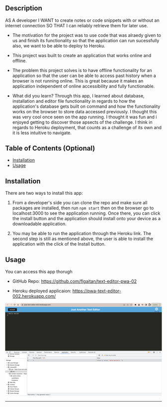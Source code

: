 # <text-editor-pwa>

## Description

AS A developer
I WANT to create notes or code snippets with or without an internet connection
SO THAT I can reliably retrieve them for later use.

- The motivation for the project was to use code that was alraedy given to us and finish its functionality so that the application can run sucessfully also, we want to be able to deploy to Heroku.

- This project was built to create an application that works online and offline.

- The problem this project solves is to have offline functionality for an application so that the user can be able to access past history when a browser is not running online. This is great because it makes an application independent of online accessibility and fully functionable.

- What did you learn?
Through this app, I learned about database, installation and editor file functionality in regards to how the application's database gets built on command and how the functionality works on the browser to store data accessed previously. I thought this was very cool once seen on the app running. I thought it was fun and i enjoyed getting to discover those apsects of the challenge. I think in regards to Heroku deployment, that counts as a challenge of its own and it is less intuitive to navigate.

## Table of Contents (Optional)

- [Installation](#installation)
- [Usage](#usage)


## Installation
There are two ways to install this app:
1. From a developer's side you can clone the repo and make sure all packages are installed, then run `npm start` then on the browser go to localhost:3000 to see the application running.
Once there, you can click the install button and the application should install onto your device as a downloadable application. 

2. You may be able to run the application through the Heroku link. 
The second step is still as mentioned above, the user is able to install the application with the click of the Install button.

## Usage

You can access this app thorugh

- GitHub Repo: 
https://github.com/flgaitan/text-editor-pwa-02

- Heroku deployed applicaion:
https://pwa-text-editor-002.herokuapp.com/



![alt text](assets/heroku%20app.jpeg)

---


